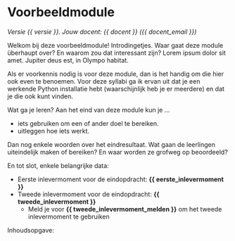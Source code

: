 # Voorbeeldmodule

<!-- Deze regel niet wijzigen! -->
*Versie {{ versie }}. Jouw docent: {{ docent }} ({{ docent_email }})*

Welkom bij deze voorbeeldmodule! Introdingetjes. Waar gaat deze module überhaupt over? En waarom zou dat interessant zijn? Lorem ipsum dolor sit amet. Jupiter deus est, in Olympo habitat.

Als er voorkennis nodig is voor deze module, dan is het handig om die hier ook even te benoemen. Voor deze syllabi ga ik ervan uit dat je een werkende Python installatie hebt (waarschijnlijk heb je er meerdere) en dat je die ook kunt vinden.

Wat ga je leren? Aan het eind van deze module kun je ...

- iets gebruiken om een of ander doel te bereiken.
- uitleggen hoe iets werkt.

Dan nog enkele woorden over het eindresultaat. Wat gaan de leerlingen uiteindelijk maken of bereiken? En waar worden ze grofweg op beoordeeld?

En tot slot, enkele belangrijke data:

- Eerste inlevermoment voor de eindopdracht: **{{ eerste_inlevermoment }}**
- Tweede inlevermoment voor de eindopdracht: **{{ tweede_inlevermoment }}**
  - Meld je voor **{{ tweede_inlevermoment_melden }}** om het tweede inlevermoment te gebruiken

Inhoudsopgave:

```{tableofcontents}
```
